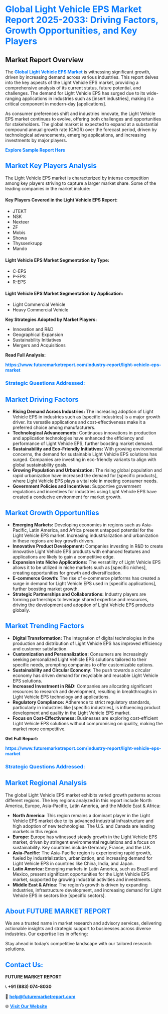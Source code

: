 <h1 style="color: #007BFF;">Global Light Vehicle EPS Market Report 2025-2033: Driving Factors, Growth Opportunities, and Key Players</h1>

<section id="overview">
<h2>Market Report Overview</h2>
<p>The <a href="https://www.futuremarketreport.com/industry-report/light-vehicle-eps-market" style="color: #007BFF; text-decoration: none;"><strong>Global Light Vehicle EPS Market</strong></a> is witnessing significant growth, driven by increasing demand across various industries. This report delves into the key aspects of the Light Vehicle EPS market, providing a comprehensive analysis of its current status, future potential, and challenges. The demand for Light Vehicle EPS has surged due to its wide-ranging applications in industries such as [insert industries], making it a critical component in modern-day [applications].</p>
<p>As consumer preferences shift and industries innovate, the Light Vehicle EPS market continues to evolve, offering both challenges and opportunities for stakeholders. The global market is expected to expand at a substantial compound annual growth rate (CAGR) over the forecast period, driven by technological advancements, emerging applications, and increasing investments by major players.</p>
</section>

<section id="overview">
<p><a href="https://www.futuremarketreport.com/request-sample/reportId=36294" style="color: #007BFF; text-decoration: none;"><strong>Explore Sample Report Here</strong></a></p>
</section>

<section id="key-players">
<h2 style="color: #007BFF;">Market Key Players Analysis</h2>
<p>The Light Vehicle EPS market is characterized by intense competition among key players striving to capture a larger market share. Some of the leading companies in the market include:</p>
<h4>Key Players Covered in the Light Vehicle EPS Report:</h4>
<ul><li>JTEKT</li><li>NSK</li><li>Nexteer</li><li>ZF</li><li>Mobis</li><li>Showa</li><li>Thyssenkrupp</li><li>Mando</li></ul>
<h4>Light Vehicle EPS Market Segmentation by Type:</h4>
<ul><li>C-EPS</li><li>P-EPS</li><li>R-EPS</li></ul>

<h4>Light Vehicle EPS Market Segmentation by Application:</h4>
<ul><li>Light Commercial Vehicle</li><li>Heavy Commercial Vehicle</li></ul>
<p><strong>Key Strategies Adopted by Market Players:</strong></p>
<ul>
<li>Innovation and R&D</li>
<li>Geographical Expansion</li>
<li>Sustainability Initiatives</li>
<li>Mergers and Acquisitions</li>
</ul>
</section>

<section>
<p><strong>Read Full Analysis: </strong></p><a href="https://www.futuremarketreport.com/industry-report/light-vehicle-eps-market" style="color: #007BFF; text-decoration: none;"><strong>https://www.futuremarketreport.com/industry-report/light-vehicle-eps-market</strong></a>
<h3 style="color: #007BFF;">Strategic Questions Addressed:</h3>
</section>

<section id="driving-factors">
<h2 style="color: #007BFF;">Market Driving Factors</h2>
<ul>
<li><strong>Rising Demand Across Industries:</strong> The increasing adoption of Light Vehicle EPS in industries such as [specific industries] is a major growth driver. Its versatile applications and cost-effectiveness make it a preferred choice among manufacturers.</li>
<li><strong>Technological Advancements:</strong> Continuous innovations in production and application technologies have enhanced the efficiency and performance of Light Vehicle EPS, further boosting market demand.</li>
<li><strong>Sustainability and Eco-Friendly Initiatives:</strong> With growing environmental concerns, the demand for sustainable Light Vehicle EPS solutions has surged. Companies are investing in eco-friendly variants to align with global sustainability goals.</li>
<li><strong>Growing Population and Urbanization:</strong> The rising global population and rapid urbanization have increased the demand for [specific products], where Light Vehicle EPS plays a vital role in meeting consumer needs.</li>
<li><strong>Government Policies and Incentives:</strong> Supportive government regulations and incentives for industries using Light Vehicle EPS have created a conducive environment for market growth.</li>
</ul>
</section>

<section id="growth-opportunities">
<h2 style="color: #007BFF;">Market Growth Opportunities</h2>
<ul>
<li><strong>Emerging Markets:</strong> Developing economies in regions such as Asia-Pacific, Latin America, and Africa present untapped potential for the Light Vehicle EPS market. Increasing industrialization and urbanization in these regions are key growth drivers.</li>
<li><strong>Innovative Product Development:</strong> Companies investing in R&D to create innovative Light Vehicle EPS products with enhanced features and applications are likely to gain a competitive edge.</li>
<li><strong>Expansion into Niche Applications:</strong> The versatility of Light Vehicle EPS allows it to be utilized in niche markets such as [specific niches], creating opportunities for growth and diversification.</li>
<li><strong>E-commerce Growth:</strong> The rise of e-commerce platforms has created a surge in demand for Light Vehicle EPS used in [specific applications], further boosting market growth.</li>
<li><strong>Strategic Partnerships and Collaborations:</strong> Industry players are forming partnerships to leverage shared expertise and resources, driving the development and adoption of Light Vehicle EPS products globally.</li>
</ul>
</section>

<section id="trending-factors">
<h2 style="color: #007BFF;">Market Trending Factors</h2>
<ul>
<li><strong>Digital Transformation:</strong> The integration of digital technologies in the production and distribution of Light Vehicle EPS has improved efficiency and customer satisfaction.</li>
<li><strong>Customization and Personalization:</strong> Consumers are increasingly seeking personalized Light Vehicle EPS solutions tailored to their specific needs, prompting companies to offer customizable options.</li>
<li><strong>Sustainability and Circular Economy:</strong> The push towards a circular economy has driven demand for recyclable and reusable Light Vehicle EPS solutions.</li>
<li><strong>Increased Investment in R&D:</strong> Companies are allocating significant resources to research and development, resulting in breakthroughs in Light Vehicle EPS technology and applications.</li>
<li><strong>Regulatory Compliance:</strong> Adherence to strict regulatory standards, particularly in industries like [specific industries], is influencing product development and quality in the Light Vehicle EPS market.</li>
<li><strong>Focus on Cost-Effectiveness:</strong> Businesses are exploring cost-efficient Light Vehicle EPS solutions without compromising on quality, making the market more competitive.</li>
</ul>
</section>

<section>
<p><strong>Get Full Report: </strong></p><a href="https://www.futuremarketreport.com/industry-report/light-vehicle-eps-market" style="color: #007BFF; text-decoration: none;"><strong>https://www.futuremarketreport.com/industry-report/light-vehicle-eps-market</strong></a>
<h3 style="color: #007BFF;">Strategic Questions Addressed:</h3>
</section>


<section id="regional-analysis">
<h2 style="color: #007BFF;">Market Regional Analysis</h2>
<p>The global Light Vehicle EPS market exhibits varied growth patterns across different regions. The key regions analyzed in this report include North America, Europe, Asia-Pacific, Latin America, and the Middle East & Africa:</p>
<ul>
<li><strong>North America:</strong> This region remains a dominant player in the Light Vehicle EPS market due to its advanced industrial infrastructure and high adoption of new technologies. The U.S. and Canada are leading markets in this region.</li>
<li><strong>Europe:</strong> Europe has witnessed steady growth in the Light Vehicle EPS market, driven by stringent environmental regulations and a focus on sustainability. Key countries include Germany, France, and the U.K.</li>
<li><strong>Asia-Pacific:</strong> The Asia-Pacific region is experiencing rapid growth, fueled by industrialization, urbanization, and increasing demand for Light Vehicle EPS in countries like China, India, and Japan.</li>
<li><strong>Latin America:</strong> Emerging markets in Latin America, such as Brazil and Mexico, present significant opportunities for the Light Vehicle EPS market, supported by growing industrial activities and investments.</li>
<li><strong>Middle East & Africa:</strong> The region’s growth is driven by expanding industries, infrastructure development, and increasing demand for Light Vehicle EPS in sectors like [specific sectors].</li>
</ul>
</section>

<footer>
<h2 style="color: #007BFF;">About FUTURE MARKET REPORT</h2>
<p>We are a trusted name in market research and advisory services, delivering actionable insights and strategic support to businesses across diverse industries. Our expertise lies in offering:</p>

<p>Stay ahead in today’s competitive landscape with our tailored research solutions.</p>

<h2 style="color: #007BFF;">Contact Us:</h2>
<p><strong>FUTURE MARKET REPORT</strong></p>
<p>📞 <strong>+91 (883) 074-8030</strong></p>
<p>📧 <strong><a href="mailto:help@futuremarketreport.com" style="color: #007BFF;">help@futuremarketreport.com</a></strong></p>
<p>🌐 <strong><a href="https://www.futuremarketreport.com/" style="color: #007BFF;">Visit Our Website</a></strong></p>
</footer>